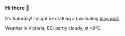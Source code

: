 ### Hi there :wave:

It's Saturday! I might be crafting a fascinating [blog post](https://benjaminwuethrich.dev).

Weather in Victoria, BC: partly cloudy, at +9°C.
